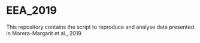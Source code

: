 # EEA_2019
This repository contains the script to reproduce and analyse data presented in Morera-Margarit et al., 2019
